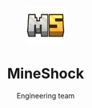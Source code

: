 <div align="center">
  <img src="../logo.png" height="76px" />
  <h1>MineShock</h1>
  <p>Engineering team</p>
</div>
